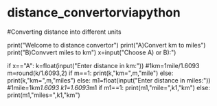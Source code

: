 # distance_convertorviapython
#Converting distance into different units



print("Welcome to distance convertor")
print("A)Convert km to miles")
print("B)Convvert miles to km")
x=input("Choose A) or B):")

if x=="A":
    k=float(input("Enter distance in km:"))
    #1km=1mile/1.6093
    m=round(k/1.6093,2)
    if m==1:
        print(k,"km=",m,"mile")
    else:
        print(k,"km=",m,"miles")
else:
    m1=float(input("Enter distance in miles:"))
    #1mile=1km*1.6093
    k1=1.6093*m1
    if m1==1:
        print(m1,"mile=",k1,"km")
    else:
        print(m1,"miles=",k1,"km")
        
    
